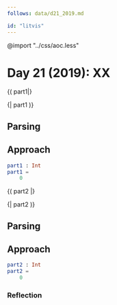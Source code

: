 ```yaml
---
follows: data/d21_2019.md

id: "litvis"
---
```


@import "../css/aoc.less"

# Day 21 (2019): XX

{( part1|}

{| part1 )}

## Parsing

## Approach

```elm {l r}
part1 : Int
part1 =
    0
```

{( part2 |}

{| part2 )}

## Parsing

## Approach

```elm {l r}
part2 : Int
part2 =
    0
```

### Reflection
